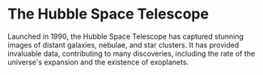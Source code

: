 # The Hubble Space Telescope

Launched in 1990, the Hubble Space Telescope has captured stunning images of distant galaxies, nebulae, and star clusters. It has provided invaluable data, contributing to many discoveries, including the rate of the universe's expansion and the existence of exoplanets.
